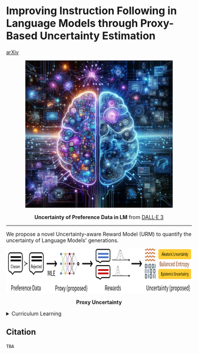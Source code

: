 # Improving Instruction Following in Language Models through Proxy-Based Uncertainty Estimation
[arXiv](https://arxiv.org/abs/2405.06424)
<p align='center'>
<img src="./figure/preference_uncertainty_lm1.png"  width="400" height="400" center-align="true">
<div align="center"><b>Uncertainty of Preference Data in LM</b> from <a href="https://openai.com/dall-e-3">DALL·E 3</a></div>
</p>


----

We propose a novel Uncertainty-aware Reward Model (URM) to quantify the uncertainty of Language Models' generations.

<p align='center'>
<img src="./figure/proxy_concept.png"  width="800" height="120" center-align="true">
<div align="center"><b>Proxy Uncertainty</b></div>
</p>

<details>
<summary>Curriculum Learning</summary>

<p align='center'>
<img src="./figure/curriculum_radar.png"  width="400" height="275" center-align="true">
<div align="center"><b>Why Curriculum learning is important?</b></div>
</p>
</details>

## Citation
```
TBA
```
